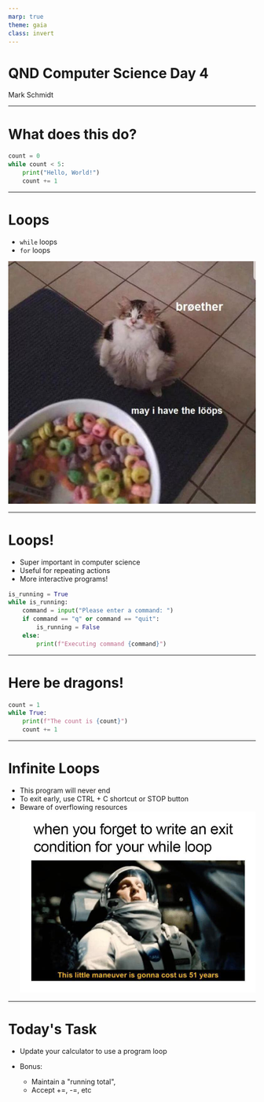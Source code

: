 ```yaml
---
marp: true
theme: gaia
class: invert
---
```


# QND Computer Science Day 4
Mark Schmidt

--- 

# What does this do?

```python
count = 0
while count < 5:
    print("Hello, World!")
    count += 1

```

---

# Loops

- `while` loops
- `for` loops

![bg right w:500](../assets/loop.jpeg)

<!-- -->
<!-- Introduces += shorthand -->

---

# Loops!

- Super important in computer science
- Useful for repeating actions
- More interactive programs!

```python
is_running = True
while is_running:
    command = input("Please enter a command: ")
    if command == "q" or command == "quit":
        is_running = False 
    else:
        print(f"Executing command {command}")
```
<!-- -->
<!-- Introduce break as an alternative-->

---

# Here be dragons!

```python
count = 1
while True:
    print(f"The count is {count}")
    count += 1
```


<!-- -->
<!-- Infinite loop -->
---

# Infinite Loops

- This program will never end
- To exit early, use CTRL + C shortcut or STOP button
- Beware of overflowing resources
![bg right w:500](../assets/infinite_loop.jpeg)

<!-- -->
<!-- Python is smarter than most languages with this-->
---

# Today's Task

- Update your calculator to use a program loop

- Bonus:
    - Maintain a "running total", 
    - Accept +=, -=, etc


